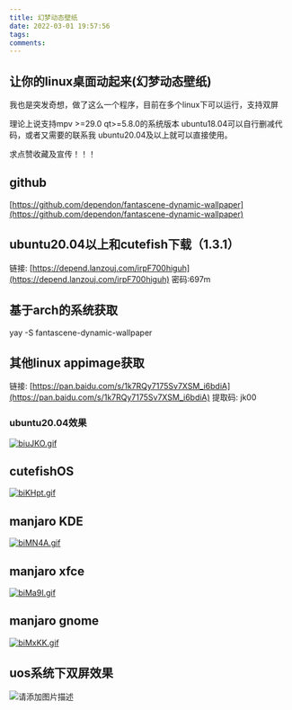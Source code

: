 ```yaml
---
title: 幻梦动态壁纸
date: 2022-03-01 19:57:56
tags:
comments:
---
```


## 让你的linux桌面动起来(幻梦动态壁纸)
我也是突发奇想，做了这么一个程序，目前在多个linux下可以运行，支持双屏

理论上说支持mpv >=29.0
qt>=5.8.0的系统版本
ubuntu18.04可以自行删减代码，或者又需要的联系我
ubuntu20.04及以上就可以直接使用。

求点赞收藏及宣传！！！
## github
[https://github.com/dependon/fantascene-dynamic-wallpaper](https://github.com/dependon/fantascene-dynamic-wallpaper)
## ubuntu20.04以上和cutefish下载（1.3.1）
链接: 
[https://depend.lanzouj.com/irpF700higuh](https://depend.lanzouj.com/irpF700higuh)
密码:697m

## 基于arch的系统获取
yay -S fantascene-dynamic-wallpaper

## 其他linux appimage获取
链接: [https://pan.baidu.com/s/1k7RQy7175Sv7XSM_i6bdiA](https://pan.baidu.com/s/1k7RQy7175Sv7XSM_i6bdiA) 
提取码: jk00

### ubuntu20.04效果
[![biuJKO.gif](https://img-blog.csdnimg.cn/img_convert/0c03f646626b978e2315a746dee74578.gif)](https://imgtu.com/i/biuJKO)

## cutefishOS
[![biKHpt.gif](https://img-blog.csdnimg.cn/img_convert/7fdc8b7948aa19e740e79cd6f94d8aa2.gif)](https://imgtu.com/i/biKHpt)

## manjaro KDE
[![biMN4A.gif](https://img-blog.csdnimg.cn/img_convert/665a473c30bd2bd8bc3a6091e19bb9d8.gif)](https://imgtu.com/i/biMN4A)

## manjaro xfce
[![biMa9I.gif](https://img-blog.csdnimg.cn/img_convert/9de8d0aa1df828cc0aa560c0ed51f57f.gif)](https://imgtu.com/i/biMa9I)

## manjaro gnome

[![biMxKK.gif](https://img-blog.csdnimg.cn/img_convert/c6068b5a71a438b32e7e2a31deba6faf.gif)](https://imgtu.com/i/biMxKK)


## uos系统下双屏效果

![请添加图片描述](https://img-blog.csdnimg.cn/b5fc8c44c5d3423699786a681fb75c7a.png?x-oss-process=image/watermark,type_d3F5LXplbmhlaQ,shadow_50,text_Q1NETiBA5aSP5pyJ5YeJ6aOO77yM5Yas5pyJ6Zuq,size_20,color_FFFFFF,t_70,g_se,x_16)
